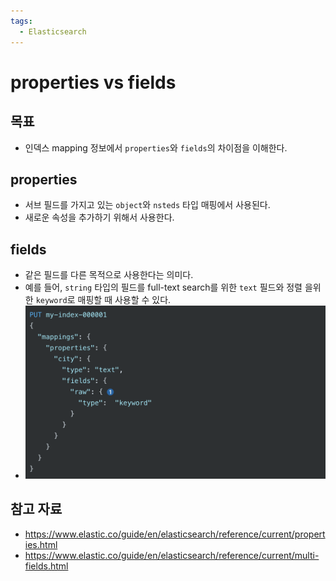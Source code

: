 ```yaml
---
tags:
  - Elasticsearch
---
```

# properties vs fields

## 목표

- 인덱스 mapping 정보에서 `properties`와 `fields`의 차이점을 이해한다.

## properties

- 서브 필드를 가지고 있는 `object`와 `nsteds` 타입 매핑에서 사용된다.
- 새로운 속성을 추가하기 위해서 사용한다.

## fields

- 같은 필드를 다른 목적으로 사용한다는 의미다.
- 예를 들어, `string` 타입의 필드를 full-text search를 위한 `text` 필드와 정렬 을위한 `keyword`로 매핑할 때 사용할 수 있다.
- ![](assets/Pasted%20image%2020231102193350.png)

## 참고 자료

- https://www.elastic.co/guide/en/elasticsearch/reference/current/properties.html
- https://www.elastic.co/guide/en/elasticsearch/reference/current/multi-fields.html
